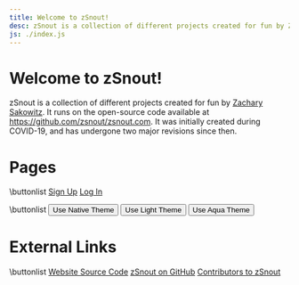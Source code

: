```yaml
---
title: Welcome to zSnout!
desc: zSnout is a collection of different projects created for fun by Zachary Sakowitz. It runs on the open-source code available at https://github.com/zsnout/zsnout.com. It was initially created during COVID-19, and has undergone two major revisions since then.
js: ./index.js
---
```


# Welcome to zSnout!

zSnout is a collection of different projects created for fun by [Zachary Sakowitz](https://github.com/zsakowitz). It runs on the open-source code available at <https://github.com/zsnout/zsnout.com>. It was initially created during COVID-19, and has undergone two major revisions since then.

# Pages

\buttonlist
[Sign Up](/account/create/)
<a id="login" href="/account/login/">Log In</a>

\buttonlist
<button id="theme-native">Use Native Theme</button>
<button id="theme-light">Use Light Theme</button>
<button id="theme-dark">Use Aqua Theme</button>

# External Links

\buttonlist
[Website Source Code](/gh/repo)
[zSnout on GitHub](/gh/zsnout)
[Contributors to zSnout](/gh/contributors)
